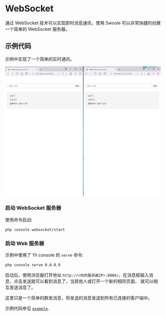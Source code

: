# WebSocket

通过 WebSocket 技术可以实现即时消息通讯，使用 Swoole 可以非常快捷的创建一个简单的 WebSocket 服务器。

## 示例代码

示例中实现了一个简单的实时通讯。

![简单 WebSocket 实时通讯](/docs/guide/images/example-websocket.gif)

### 启动 WebSocket 服务器

使用命令启动:

```bash
php console websocket/start
```

### 启动 Web 服务器 

示例中使用了 Yii console 的 `serve` 命令:

```bash
php console serve 0.0.0.0
```

启动后，使用浏览器打开地址 `http://<你的服务器IP>:8080/`，在消息框输入消息，点击发送就可以看到消息了，当其他人或打开一个新的相同页面，
就可以相互发送消息了。

这里只是一个简单的群发消息，将发送的消息发送到所有已连接的客户端中。

示例代码参见 [`example`](https://github.com/iPaya/yii2-swoole/tree/master/example).
